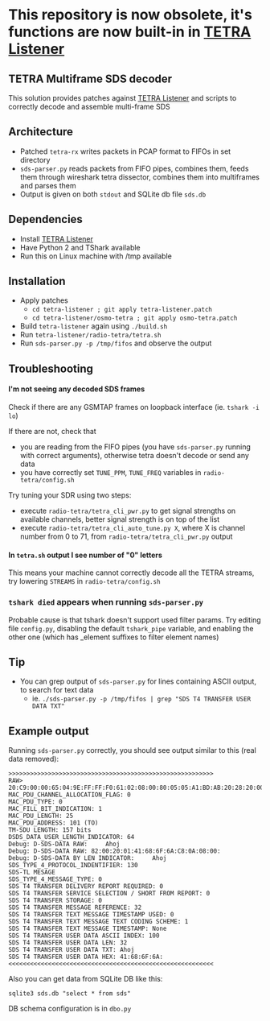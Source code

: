 # This repository is now obsolete, it's functions are now built-in in [TETRA Listener](https://github.com/itds-consulting/tetra-listener)

####

## TETRA Multiframe SDS decoder

This solution provides patches against [TETRA Listener](https://github.com/itds-consulting/tetra-listener) and scripts to correctly decode and assemble multi-frame SDS

## Architecture

  - Patched `tetra-rx` writes packets in PCAP format to FIFOs in set directory
  - `sds-parser.py` reads packets from FIFO pipes, combines them, feeds them through wireshark tetra dissector, combines them into multiframes and parses them
  - Output is given on both `stdout` and SQLite db file `sds.db`

## Dependencies

  - Install [TETRA Listener](https://github.com/itds-consulting/tetra-listener)
  - Have Python 2 and TShark available
  - Run this on Linux machine with /tmp available

## Installation

  - Apply patches
    - `cd tetra-listener ; git apply tetra-listener.patch`
    - `cd tetra-listener/osmo-tetra ; git apply osmo-tetra.patch`
  - Build `tetra-listener` again using `./build.sh`
  - Run `tetra-listener/radio-tetra/tetra.sh`
  - Run `sds-parser.py -p /tmp/fifos` and observe the output

## Troubleshooting

#### I'm not seeing any decoded SDS frames

Check if there are any GSMTAP frames on loopback interface (ie. `tshark -i lo`)

If there are not, check that

  - you are reading from the FIFO pipes (you have `sds-parser.py` running with correct arguments), otherwise tetra doesn't decode or send any data
  - you have correctly set `TUNE_PPM`, `TUNE_FREQ` variables in `radio-tetra/config.sh`

Try tuning your SDR using two steps:

  - execute `radio-tetra/tetra_cli_pwr.py` to get signal strengths on available channels, better signal strength is on top of the list
  - execute `radio-tetra/tetra_cli_auto_tune.py X`, where X is channel number from 0 to 71, from `radio-tetra/tetra_cli_pwr.py` output

#### In `tetra.sh` output I see number of "0" letters

This means your machine cannot correctly decode all the TETRA streams, try lowering `STREAMS` in `radio-tetra/config.sh`

### `tshark died` appears when running `sds-parser.py`

Probable cause is that tshark doesn't support used filter params.
Try editing file `config.py`, disabling the default `tshark_pipe` variable, and enabling the other one (which has _element suffixes to filter element names) 

## Tip

  - You can grep output of `sds-parser.py` for lines containing ASCII output, to search for text data
    - ie. `./sds-parser.py -p /tmp/fifos | grep "SDS T4 TRANSFER USER DATA TXT"`

## Example output

Running `sds-parser.py` correctly, you should see output similar to this (real data removed):

```
>>>>>>>>>>>>>>>>>>>>>>>>>>>>>>>>>>>>>>>>>>>>>>>>>>>>>>>>>
RAW> 20:C9:00:00:65:04:9E:FF:FF:F0:61:02:08:00:80:05:05:A1:BD:AB:20:28:20:00:28:00:10:80:00:00:00:00:00:00:
MAC_PDU_CHANNEL_ALLOCATION_FLAG: 0
MAC_PDU_TYPE: 0
MAC_FILL_BIT_INDICATION: 1
MAC_PDU_LENGTH: 25
MAC_PDU_ADDRESS: 101 (TO)
TM-SDU LENGTH: 157 bits
DSDS_DATA_USER_LENGTH_INDICATOR: 64
Debug: D-SDS-DATA RAW:     Ahoj    
Debug: D-SDS-DATA RAW: 82:00:20:01:41:68:6F:6A:C8:0A:08:00:
Debug: D-SDS-DATA BY LEN INDICATOR:     Ahoj
SDS_TYPE_4_PROTOCOL_INDENTIFIER: 130
SDS-TL MESAGE
SDS_TYPE_4_MESSAGE_TYPE: 0
SDS T4 TRANSFER DELIVERY REPORT REQUIRED: 0
SDS T4 TRANSFER SERVICE SELECTION / SHORT FROM REPORT: 0
SDS T4 TRANSFER STORAGE: 0
SDS T4 TRANSFER MESSAGE REFERENCE: 32
SDS T4 TRANSFER TEXT MESSAGE TIMESTAMP USED: 0
SDS T4 TRANSFER TEXT MESSAGE TEXT CODING SCHEME: 1
SDS T4 TRANSFER TEXT MESSAGE TIMESTAMP: None
SDS T4 TRANSFER USER DATA ASCII INDEX: 100
SDS T4 TRANSFER USER DATA LEN: 32
SDS T4 TRANSFER USER DATA TXT: Ahoj
SDS T4 TRANSFER USER DATA HEX: 41:68:6F:6A:
<<<<<<<<<<<<<<<<<<<<<<<<<<<<<<<<<<<<<<<<<<<<<<<<<<<<<<<<<
```

Also you can get data from SQLite DB like this:

```
sqlite3 sds.db "select * from sds"
```
DB schema configuration is in `dbo.py`
